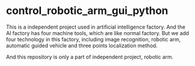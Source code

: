 # control_robotic_arm_gui_python
This is a independent project used in artificial intelligence factory.
And the AI factory has four machine tools, which are like normal factory.
But we add four technology in this factory, including image recognition, 
robotic arm, automatic guided vehicle and three points localization method.

And this repository is only a part of independent project, robotic arm.
